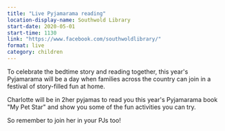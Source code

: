 ```yaml
---
title: "Live Pyjamarama reading"
location-display-name: Southwold Library
start-date: 2020-05-01
start-time: 1130
link: "https://www.facebook.com/southwoldlibrary/"
format: live
category: children
---
```


To celebrate the bedtime story and reading together, this year's Pyjamarama will be a day when families across the country can join in a festival of story-filled fun at home.

Charlotte will be in 2her pyjamas to read you this year's Pyjamarama book "My Pet Star" and show you some of the fun activities you can try.

So remember to join her in your PJs too!
